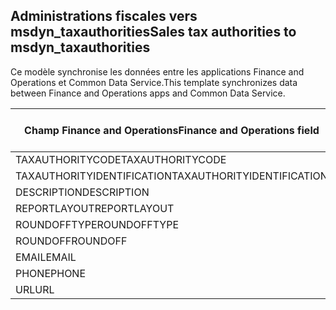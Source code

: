 ## <a name="sales-tax-authorities-to-msdyn_taxauthorities"></a><span data-ttu-id="3a990-101">Administrations fiscales vers msdyn_taxauthorities</span><span class="sxs-lookup"><span data-stu-id="3a990-101">Sales tax authorities to msdyn_taxauthorities</span></span>

<span data-ttu-id="3a990-102">Ce modèle synchronise les données entre les applications Finance and Operations et Common Data Service.</span><span class="sxs-lookup"><span data-stu-id="3a990-102">This template synchronizes data between Finance and Operations apps and Common Data Service.</span></span>

<span data-ttu-id="3a990-103">Champ Finance and Operations</span><span class="sxs-lookup"><span data-stu-id="3a990-103">Finance and Operations field</span></span> | <span data-ttu-id="3a990-104">Type de mappage</span><span class="sxs-lookup"><span data-stu-id="3a990-104">Map type</span></span> | <span data-ttu-id="3a990-105">Autre champ Dynamics 365</span><span class="sxs-lookup"><span data-stu-id="3a990-105">Other Dynamics 365 field</span></span> | <span data-ttu-id="3a990-106">Valeur par défaut</span><span class="sxs-lookup"><span data-stu-id="3a990-106">Default value</span></span>
---|---|---|---
<span data-ttu-id="3a990-107">TAXAUTHORITYCODE</span><span class="sxs-lookup"><span data-stu-id="3a990-107">TAXAUTHORITYCODE</span></span> | = | <span data-ttu-id="3a990-108">msdyn_taxauthoritycode</span><span class="sxs-lookup"><span data-stu-id="3a990-108">msdyn_taxauthoritycode</span></span> | 
<span data-ttu-id="3a990-109">TAXAUTHORITYIDENTIFICATION</span><span class="sxs-lookup"><span data-stu-id="3a990-109">TAXAUTHORITYIDENTIFICATION</span></span> | = | <span data-ttu-id="3a990-110">msdyn_taxauthorityidentificator</span><span class="sxs-lookup"><span data-stu-id="3a990-110">msdyn_taxauthorityidentificator</span></span> | 
<span data-ttu-id="3a990-111">DESCRIPTION</span><span class="sxs-lookup"><span data-stu-id="3a990-111">DESCRIPTION</span></span> | = | <span data-ttu-id="3a990-112">msdyn_description</span><span class="sxs-lookup"><span data-stu-id="3a990-112">msdyn_description</span></span> | 
<span data-ttu-id="3a990-113">REPORTLAYOUT</span><span class="sxs-lookup"><span data-stu-id="3a990-113">REPORTLAYOUT</span></span> | >< | <span data-ttu-id="3a990-114">msdyn_taxreportlayout</span><span class="sxs-lookup"><span data-stu-id="3a990-114">msdyn_taxreportlayout</span></span> | 
<span data-ttu-id="3a990-115">ROUNDOFFTYPE</span><span class="sxs-lookup"><span data-stu-id="3a990-115">ROUNDOFFTYPE</span></span> | >< | <span data-ttu-id="3a990-116">msdyn_roundofftype</span><span class="sxs-lookup"><span data-stu-id="3a990-116">msdyn_roundofftype</span></span> | 
<span data-ttu-id="3a990-117">ROUNDOFF</span><span class="sxs-lookup"><span data-stu-id="3a990-117">ROUNDOFF</span></span> | = | <span data-ttu-id="3a990-118">msdyn_roundoff</span><span class="sxs-lookup"><span data-stu-id="3a990-118">msdyn_roundoff</span></span> | 
<span data-ttu-id="3a990-119">EMAIL</span><span class="sxs-lookup"><span data-stu-id="3a990-119">EMAIL</span></span> | = | <span data-ttu-id="3a990-120">msdyn_email</span><span class="sxs-lookup"><span data-stu-id="3a990-120">msdyn_email</span></span> | 
<span data-ttu-id="3a990-121">PHONE</span><span class="sxs-lookup"><span data-stu-id="3a990-121">PHONE</span></span> | = | <span data-ttu-id="3a990-122">msdyn_phone</span><span class="sxs-lookup"><span data-stu-id="3a990-122">msdyn_phone</span></span> | 
<span data-ttu-id="3a990-123">URL</span><span class="sxs-lookup"><span data-stu-id="3a990-123">URL</span></span> | = | <span data-ttu-id="3a990-124">msdyn_url</span><span class="sxs-lookup"><span data-stu-id="3a990-124">msdyn_url</span></span> | 
